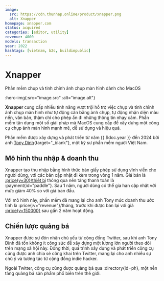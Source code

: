 ```yaml
---
image:
  src: https://cdn.thunhap.online/product/xnapper.png
  alt: Xnapper
homepage: xnapper.com
status: acquired
categories: [editor, utility]
revenue: 4000
models: transaction
year: 2022
hashtags: [vietnam, b2c, buildinpublic]
---
```


# Xnapper

Phần mềm chụp và tinh chỉnh ảnh chụp màn hình dành cho MacOS

:hero-img{:src="image.src" :alt="image.alt"}

__Xnapper__ cung cấp nhiều tính năng vượt trội hỗ trợ việc chụp và tinh chỉnh ảnh chụp màn hình như tự động cân bằng ảnh chụp, tự động nhận diện màu nền, văn bản, thậm chí cho phép ẩn đi những thông tin nhạy cảm. Phần mềm tận dụng một số giải pháp mà MacOS cung cấp để xây dựng một công cụ chụp ảnh màn hình mạnh mẽ, dễ sử dụng và hiệu quả.

Phần mềm được xây dựng và phát triển từ năm {{ $doc.year }} đến 2024 bởi anh [Tony Dinh](https://twitter.com/tdinh_me){target="_blank"}, một kỹ sư phần mềm người Việt Nam.

## Mô hình thu nhập & doanh thu

Xnapper tạo thu nhập bằng hình thức bán giấy phép sử dụng vĩnh viễn cho người dùng, với các bản cập nhật đi kèm trong vòng 1 năm. Giá bán là [:price{v=30}/thiết bị](https://xnapper.com/pricing) thông qua nền tảng thanh toán là :payment{id="paddle"}. Sau 1 năm, người dùng có thể gia hạn cập nhật với mức giảm 40% so với giá ban đầu.

Với mô hình này, phần mềm đã mang lại cho anh Tony mức doanh thu ước tính là :price{:v="revenue"}/tháng, trước khi được bán lại với giá [:price{v=150000}](https://news.tonydinh.com/p/another-6-figure-exit-and-the-future) sau gần 2 năm hoạt động.

## Chiến lược quảng bá

Xnapper được sự đón nhận chủ yếu từ cộng đồng Twitter, sau khi anh Tony Dinh đã tốn không ít công sức để xây dựng một lượng lớn người theo dõi trên mạng xã hội này. Đồng thời, quá trình xây dựng và phát triển công cụ cũng được anh chia sẻ công khai trên Twitter, mang lại cho anh nhiều sự chú ý và tương tác từ cộng đồng indie hacker.

Ngoài Twitter, công cụ cũng được quảng bá qua :directory{id=ph}, một nền tảng quảng bá sản phẩm phổ biến trên thế giới.
